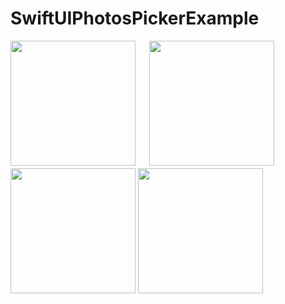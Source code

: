 # SwiftUIPhotosPickerExample

<div>
<img src="https://user-images.githubusercontent.com/6063541/183230946-de89f386-27b1-4cc4-9bce-7bf779bb0d2d.png" width="200">
　
<img src="https://user-images.githubusercontent.com/6063541/183230947-aa662bbd-7d65-47fe-992c-df068f6a0f87.png" width="200">
　
<img src="https://user-images.githubusercontent.com/6063541/183230949-7c27dd79-9991-4abe-9b3a-acace1692b01.png" width="200">

<img src="https://user-images.githubusercontent.com/6063541/193255282-1a559914-976d-4536-9ff5-8134ae6ae0b7.png" width="200">

</div>

